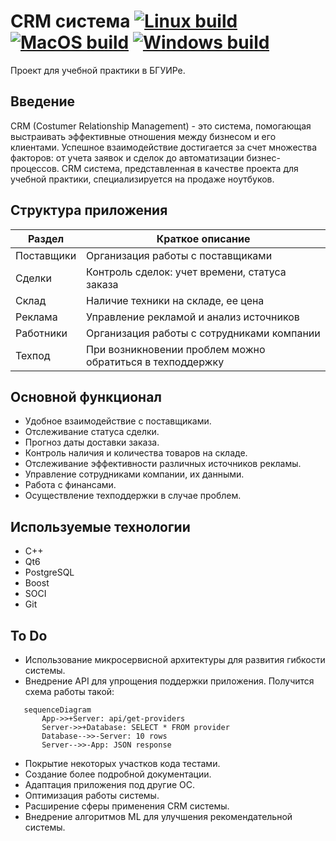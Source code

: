 CRM система [![Linux build](https://github.com/Plnguins/CRM/actions/workflows/linux-build.yml/badge.svg)](https://github.com/Plnguins/CRM/actions/workflows/linux-build.yml) [![MacOS build](https://github.com/Plnguins/CRM/actions/workflows/macos-build.yml/badge.svg)](https://github.com/Plnguins/CRM/actions/workflows/macos-build.yml) [![Windows build](https://github.com/Plnguins/CRM/actions/workflows/windows-build.yml/badge.svg)](https://github.com/Plnguins/CRM/actions/workflows/windows-build.yml)
======

Проект для учебной практики в БГУИРе. 

## Введение ##
CRM (Costumer Relationship Management) - это система, помогающая выстраивать эффективные отношения между бизнесом и его клиентами. Успешное взаимодействие достигается за счет множества факторов: от учета заявок и сделок до автоматизации бизнес-процессов. 
CRM система, представленная в качестве проекта для учебной практики, специализируется на продаже ноутбуков.

## Структура приложения ##
| Раздел | Краткое описание |
| --- | --- |
| Поставщики | Организация работы с поставщиками |
| Сделки | Контроль сделок: учет времени, статуса заказа |
| Склад | Наличие техники на складе, ее цена |
| Реклама | Управление рекламой и анализ источников |
| Работники | Организация работы с сотрудниками компании |
| Техпод | При возникновении проблем можно обратиться в техподдержку |

## Основной функционал ##
 * Удобное взаимодействие с поставщиками.
 * Отслеживание статуса сделки.
 * Прогноз даты доставки заказа.
 * Контроль наличия и количества товаров на складе.
 * Отслеживание эффективности различных источников рекламы.
 * Управление сотрудниками компании, их данными.
 * Работа с финансами.
 * Осуществление техподдержки в случае проблем.

## Используемые технологии ##
 * C++
 * Qt6
 * PostgreSQL
 * Boost
 * SOCI
 * Git
 
## To Do ##
 * Использование микросервисной архитектуры для развития гибкости системы.
 * Внедрение API для упрощения поддержки приложения. Получится схема работы такой:
 ```mermaid
    sequenceDiagram
        App->>+Server: api/get-providers
        Server->>+Database: SELECT * FROM provider
        Database-->>-Server: 10 rows
        Server-->>-App: JSON response
 ```
 * Покрытие некоторых участков кода тестами.
 * Создание более подробной документации.
 * Адаптация приложения под другие ОС.
 * Оптимизация работы системы.
 * Расширение сферы применения CRM системы.
 * Внедрение алгоритмов ML для улучшения рекомендательной системы.
 

